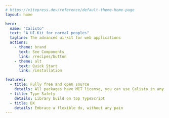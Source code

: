 ```yaml
---
# https://vitepress.dev/reference/default-theme-home-page
layout: home

hero:
  name: "Calisto"
  text: "A UI-Kit for normal peoples"
  tagline: The advanced ui-kit for web applications
  actions:
    - theme: brand
      text: See Components
      link: /recipes/button
    - theme: alt
      text: Quick Start
      link: /installation

features:
  - title: Fully free and open source
    details: All packages have MIT license, you can use Calisto in any project
  - title: Type Safety
    details: Library build on top TypeScript
  - title: DX
    details: Embrace a flexible dx, without any pain
---
```


